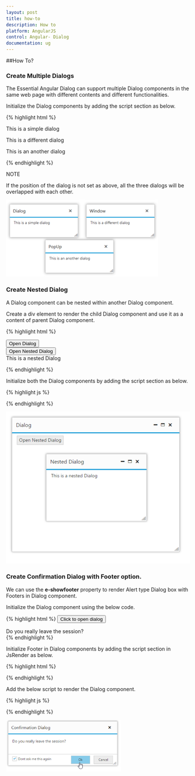 ```yaml
---
layout: post
title: how-to
description: How to
platform: AngularJS
control: Angular- Dialog
documentation: ug
---
```


##How To?

### Create Multiple Dialogs

The Essential Angular Dialog can support multiple Dialog components in the same web page with different contents and different functionalities.

Initialize the Dialog components by adding the script section as below.

{% highlight html %}

<body ng-controller="DialogCtrl">
     <div id="dialog1" ej-dialog title="Dialog" e-position-X="PositonX" e-position-Y="PositonY" e-width="250">
        <p>
            This is a simple dialog
        </p>
    </div>
    <!--dialog 2-->
    <div id="dialog2" ej-dialog title="Window" e-position-X="PositonX1" e-position-Y="PositonY1" e-width="250">
        <p>
            This is a different dialog
        </p>
    </div>
    <!--dialog 3-->
    <div id="dialog3" ej-dialog title="PopUp" e-position-X="PositonX2" e-position-Y="PositonY2" e-width="250">
        <p>
            This is an another dialog
        </p>
    </div>
    <script>
        angular.module('dialogApp', ['ejangular'])
         .controller('DialogCtrl', function ($scope) {
             $scope.PositonX=20,
             $scope.PositonY=20,
             $scope.PositonX1=300,
             $scope.PositonY1=20,
             $scope.PositonX2=150,
             $scope.PositonY2=150
         });
    </script>
</body>
{% endhighlight %}



NOTE

If the position of the dialog is not set as above, all the three dialogs will be overlapped with each other.

![Create Multiple Dialogs](how-to_images\create-multiple-dialogs_img1.png)

### Create Nested Dialog

A Dialog component can be nested within another Dialog component.

Create a div element to render the child Dialog component and use it as a content of parent Dialog component.

{% highlight html %}


<body ng-controller="DialogCtrl">
    <button id="button1" ej-button e-click="openDialog">Open Dialog</button>
    <div id="dialog" ej-dialog e-title="Dialog" e-height="400" e-width="500" e-showoninit="false" e-actionbuttons="Icons">
        <!— button to open the nested dialog -->
        <button id="button2" ej-button e-click="openNestedDialog" class="ejButton">Open Nested Dialog</button>
        <!—nested dialog-->
        <div id="nesteddialog" ej-dialog e-height="200" e-width="300" e-title="Nested Dialog" e-showoninit="false" e-actionbuttons="Icons">
            This is a nested Dialog
        </div>
    </div>
     </body>


{% endhighlight %}



Initialize both the Dialog components by adding the script section as below.

{% highlight js %}


<script>
        angular.module('dialogApp', ['ejangular'])
         .controller('DialogCtrl', function ($scope) {
             $scope.openDialog = function (e) {
                 $("#dialog").ejDialog("open");
             }
             $scope.openNestedDialog = function (e) {
                 $("#nesteddialog").ejDialog("open");
             }
             $scope.Icons = ["close", "maximize", "minimize"]
         });
    </script>



{% endhighlight %}



![](how-to_images\create-nested-dialog_img1.png)

### Create Confirmation Dialog with Footer option.

We can use the **e-showfooter** property to render Alert type Dialog box with Footers in Dialog component.

Initialize the Dialog component using the below code.

{% highlight html %}
                <input type="button" id="Getopen" ej-button value="Click to open dialog"  e-click="onOpoen" />
                    <div id="basicDialog" ej-dialog e-title="Confirmation Dialog">Do you really leave the session?  </div>
{% endhighlight %}



Initialize Footer in Dialog components by adding the script section in JsRender as below.

{% highlight html %}


<script id="sample" type="text/x-jsrender">
    <div class="footerspan" style="float:right"> <button id='btn1'>Ok</button> <button id='btn2'>Cancel</button> </div>
    <div class="condition" style="float:left; margin-left:15px"> <input type="check" id="check1"></div>
</script>


{% endhighlight %}



Add the below script to render the Dialog component.

{% highlight js %}
    <script>
        angular.module('dialogApp', ['ejangular'])
             .controller('DialogCtrl', function ($scope) {
                 $scope.onOpoen = function (e) {
                     $("#basicDialog").ejDialog("open");
                 }
             });
    </script>

{% endhighlight %}



![Create Alert Dialog](how-to_images\create-confirmation-dialog-with-footer-option_img1.png)

